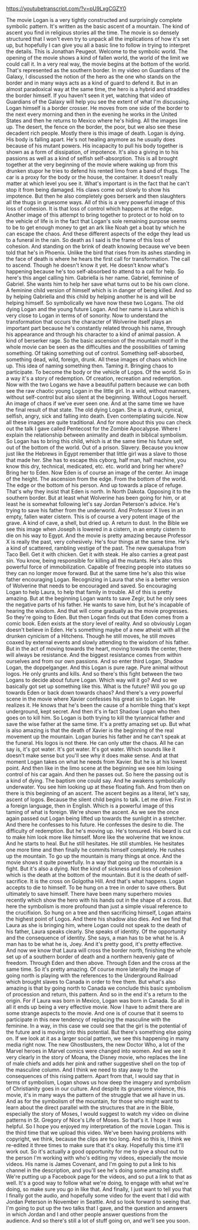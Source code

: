 https://youtubetranscript.com/?v=pU9LxgCGZY0

 The movie Logan is a very tightly constructed and surprisingly complete symbolic pattern. It's written as the basic ascent of a mountain. The kind of ascent you find in religious stories all the time. The movie is so densely structured that I won't even try to unpack all the implications of how it's set up, but hopefully I can give you all a basic line to follow in trying to interpret the details. This is Jonathan Peugeot. Welcome to the symbolic world. The opening of the movie shows a kind of fallen world, the world of the limit we could call it. In a very real way, the movie begins at the bottom of the world. That's represented as the southern border. In my video on Guardians of the Galaxy, I discussed the notion of the hero as the one who stands on the border and in many ways acts as a kind of guard to defend it. But in an almost paradoxical way at the same time, the hero is a hybrid and straddles the border himself. If you haven't seen it yet, watching that video of Guardians of the Galaxy will help you see the extent of what I'm discussing. Logan himself is a border crosser. He moves from one side of the border to the next every morning and then in the evening he works in the United States and then he returns to Mexico where he's hiding. All the images line up. The desert, the fence on the border, the poor, but we also see these decadent rich people. Mostly there is this image of death. Logan is dying. His body is falling apart. He's not healing anymore as he usually does because of his mutant powers. His incapacity to pull his body together is shown as a form of dissipation, of impotence. It's also a giving in to his passions as well as a kind of selfish self-absorption. This is all brought together at the very beginning of the movie where waking up from this drunken stupor he tries to defend his rented limo from a band of thugs. The car is a proxy for the body or the house, the container. It doesn't really matter at which level you see it. What's important is in the fact that he can't stop it from being damaged. His claws come out slowly to show his impotence. But then he also completely goes berserk and then slaughters all the thugs in gruesome ways. All of this is a very powerful image of this loss of cohesion. It is that loss of control which happens at the edge. Another image of this attempt to bring together to protect or to hold on to the vehicle of life is in the fact that Logan's sole remaining purpose seems to be to get enough money to get an ark like Noah get a boat by which he can escape the chaos. And these different aspects of the edge they lead us to a funeral in the rain. So death as I said is the frame of this loss of cohesion. And standing on the brink of death knowing because we've been told that he's in Phoenix. Unlike the bird that rises from its ashes standing in the face of death is where he hears the first call for transformation. The call to ascend. Though he doesn't know it yet. He doesn't know what's happening because he's too self-absorbed to attend to a call for help. So here's this angel calling him. Gabriella is her name. Gabriel, feminine of Gabriel. She wants him to help her save what turns out to be his own clone. A feminine child version of himself which is in danger of being killed. And so by helping Gabriella and this child by helping another he is and will be helping himself. So symbolically we have now these two Logans. The old dying Logan and the young future Logan. And her name is Laura which is very close to Logan in terms of of sonority. Now to understand the transformation that occurs the character of Wolverine itself plays an important part because he's constantly related through his name, through his appearance and through his character to a kind of animal passion. A kind of berserker rage. So the basic ascension of the mountain motif in the whole movie can be seen as the difficulties and the possibilities of taming something. Of taking something out of control. Something self-absorbed, something dead, wild, foreign, drunk. All these images of chaos which line up. This idea of naming something then. Taming it. Bringing chaos to participate. To become the body or the vehicle of Logos. Of the world. So in a way it's a story of redemption. Of creation, recreation and redemption. Now with the two Logans we have a beautiful pattern because we can both see the raw chaotic young Logan in the little girl. In a wild, without manners, without self-control but also silent at the beginning. Without Logos herself. An image of chaos if we've ever seen one. And at the same time we have the final result of that state. The old dying Logan. She is a drunk, cynical, selfish, angry, sick and falling into death. Even contemplating suicide. Now all these images are quite traditional. And for more about this you can check out the talk I gave called Pentecost for the Zombie Apocalypse. Where I explain the relationship between animality and death in biblical symbolism. So Logan has to bring this child, which is at the same time his future self, out of the bottom of the world. Out of a prison. Slavery. Because you know just like the Hebrews in Egypt remember that little girl was a slave to those that made her. She has to escape this cyborg, half man, half machine, you know this dry, technical, medicated, etc. etc. world and bring her where? Bring her to Eden. Now Eden is of course an image of the center. An image of the height. The ascension from the edge. From the bottom of the world. The edge or the bottom of his person. And up towards a place of refuge. That's why they insist that Eden is north. In North Dakota. Opposing it to the southern border. But at least what Wolverine has been going for him, or at least he is somewhat following let's say Jordan Peterson's advice. He's trying to save his father from the underworld. And Professor X lives in an empty, fallen water cistern. This is of course a very potent image of the grave. A kind of cave, a shell, but dried up. A return to dust. In the Bible we see this image when Joseph is lowered in a cistern, in an empty cistern to die on his way to Egypt. And the movie is pretty amazing because Professor X is really the past, very cohesively. He's four things at the same time. He's a kind of scattered, rambling vestige of the past. The new quesalupa from Taco Bell. Get it with chicken. Get it with steak. He also carries a great past sin. You know, being responsible for killing all the mutants. He's also this powerful force of immobilization. Capable of freezing people into statues so they can no longer move forward. But at the same time he's also this wise father encouraging Logan. Recognizing in Laura that she is a better version of Wolverine that needs to be encouraged and saved. So encouraging Logan to help Laura, to help that family in trouble. All of this is pretty amazing. But at the beginning Logan wants to save Zegir, but he only sees the negative parts of his father. He wants to save him, but he's incapable of hearing the wisdom. And that will come gradually as the movie progresses. So they're going to Eden. But then Logan finds out that Eden comes from a comic book. Eden exists at the story level of reality. And so obviously Logan doesn't believe in Eden. He's something maybe of a new atheist with all the drunken cynicism of a Hitchens. Though he still moves, he still moves coaxed by external events and slowly attending to the wisdom of his father. But in the act of moving towards the heart, moving towards the center, there will always be resistance. And the biggest resistance comes from within ourselves and from our own passions. And so enter third Logan, Shadow Logan, the doppelganger. And this Logan is pure rage. Pure animal without logos. He only grunts and kills. And so there's this fight between the two Logans to decide about future Logan. Which way will it go? And so we basically got set up something like this. What is the future? Will you go up towards Eden or back down towards chaos? And there's a very powerful scene in the movie where Xavier confesses his great sin to Logan. He realizes it. He knows that he's been the cause of a horrible thing that's kept underground, kept secret. And then it's in fact Shadow Logan who then goes on to kill him. So Logan is both trying to kill the tyrannical father and save the wise father at the same time. It's a pretty amazing set up. But what is also amazing is that the death of Xavier is the beginning of the real movement up the mountain. Logan buries his father and he can't speak at the funeral. His logos is not there. He can only utter the chaos. All he can say is, it's got water. It's got water. It's got water. Which sounds like it doesn't make sense but you'll see why it does make sense. And at that moment Logan takes on what he needs from Xavier. But he is at his lowest point. And then like in the limo scene at the beginning we see him losing control of his car again. And then he passes out. So here the passing out is a kind of dying. The baptism one could say. And he awakens symbolically underwater. You see him looking up at these floating fish. And from then on there is this beginning of an ascent. The ascent begins as a literal, let's say, ascent of logos. Because the silent child begins to talk. Let me drive. First in a foreign language, then in English. Which is a powerful image of this taming of what is foreign. We're shown the ascent. As we see the once again passed out Logan being lifted up towards the sunlight in a stretcher. And there he confesses to his future. He confesses the desire to die. The difficulty of redemption. But he's moving up. He's tonsured. His beard is cut to make him look more like himself. More like the wolverine that we know. And he starts to heal. But he still hesitates. He still stumbles. He hesitates one more time and then finally he commits himself completely. He rushes up the mountain. To go up the mountain is many things at once. And the movie shows it quite powerfully. In a way that going up the mountain is a fight. But it's also a dying. Not the kind of sickness and loss of cohesion which is the death at the bottom of the mountain. But it is the death of self-sacrifice. It is the cross on Golgotha Hill. And that's what happens. Logan accepts to die to himself. To be hung on a tree in order to save others. But ultimately to save himself. There have been many superhero movies recently which show the hero with his hands out in the shape of a cross. But here the symbolism is more profound than just a simple visual reference to the crucifixion. So hung on a tree and then sacrificing himself, Logan attains the highest point of Logos. And there his shadow also dies. And we find that Laura as she is bringing him, where Logan could not speak to the death of his father, Laura speaks clearly. She speaks of identity. Of the opportunity and the consequence of identity. She says, a man has to be what he is. A man has to be what he is, Joey. And it's pretty good, it's pretty effective. And now we know that Laura will cross the border north, finishing the whole set up of a southern border of death and a northern heavenly gate of freedom. Through Eden and then above. Through Eden and the cross at the same time. So it's pretty amazing. Of course more laterally the image of going north is playing with the references to the Underground Railroad which brought slaves to Canada in order to free them. But what's also amazing is that by going north to Canada we conclude this basic symbolism of procession and return, this pattern. And so in the end it's a return to the origin. For if Laura was born in Mexico, Logan was born in Canada. So all in all it ends up being a very effective movie. Now I have to admit there are some strange aspects to the movie. And one is of course that it seems to participate in this new tendency of replacing the masculine with the feminine. In a way, in this case we could see that the girl is the potential of the future and is moving into this potential. But there's something else going on. If we look at it as a larger social pattern, we see this happening in many media right now. The new Ghostbusters, the new Doctor Who, a lot of the Marvel heroes in Marvel comics were changed into women. And we see it very clearly in the story of Moana, the Disney movie, who replaces the line of male chiefs and adds her pink and rather suggestive shell on the top of the masculine column. And I think we need to stay away to the consequences of this rising pattern. Apart from that, I would say that in terms of symbolism, Logan shows us how deep the imagery and symbolism of Christianity goes in our culture. And despite its gruesome violence, this movie, it's in many ways the pattern of the struggle that we all have in us. And as for the symbolism of the mountain, for those who might want to learn about the direct parallel with the structures that are in the Bible, especially the story of Moses, I would suggest to watch my video on divine patterns in St. Gregory of Nice's Life of Moses. So that's it. I hope it was helpful. So I hope you enjoyed my interpretation of the movie Logan. This is the third time that we upload this video. We've been having problems with copyright, we think, because the clips are too long. And so this is, I think we re-edited it three times to make sure that it's okay. Hopefully this time it'll work out. So it's actually a good opportunity for me to give a shout out to the person I'm working with who's editing my videos, especially the movie videos. His name is James Covenant, and I'm going to put a link to his channel in the description, and you'll see he's doing some amazing stuff. We're putting up a Facebook page for the videos, and so put a link to that as well. It's a good way to follow what we're doing, to engage with what we're doing, so make sure you go in like that. And finally, I just want to tell you that I finally got the audio, and hopefully some video for the event that I did with Jordan Peterson in November in Seattle. And so look forward to seeing that. I'm going to put up the two talks that I gave, and the question and answers in which Jordan and I and other people answer questions from the audience. And so there's still a lot of stuff going on, and we'll see you soon.